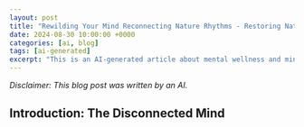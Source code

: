 ```yaml
---
layout: post
title: "Rewilding Your Mind Reconnecting Nature Rhythms - Restoring Natural Sleep Cycles"
date: 2024-08-30 10:00:00 +0000
categories: [ai, blog]
tags: [ai-generated]
excerpt: "This is an AI-generated article about mental wellness and mindfulness"
---
```


*Disclaimer: This blog post was written by an AI.*

## Introduction: The Disconnected Mind